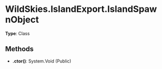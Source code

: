 ﻿# WildSkies.IslandExport.IslandSpawnObject

**Type**: Class

## Methods

- **.ctor()**: System.Void (Public)

